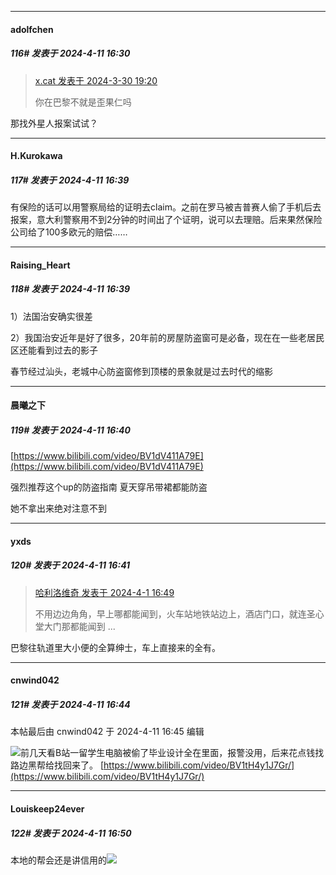 ﻿
*****

####  adolfchen  
##### 116#       发表于 2024-4-11 16:30

<blockquote><a href="httphttps://bbs.saraba1st.com/2b/forum.php?mod=redirect&amp;goto=findpost&amp;pid=64430327&amp;ptid=2177846" target="_blank">x.cat 发表于 2024-3-30 19:20</a>

你在巴黎不就是歪果仁吗</blockquote>
那找外星人报案试试？


*****

####  H.Kurokawa  
##### 117#       发表于 2024-4-11 16:39

有保险的话可以用警察局给的证明去claim。之前在罗马被吉普赛人偷了手机后去报案，意大利警察用不到2分钟的时间出了个证明，说可以去理赔。后来果然保险公司给了100多欧元的赔偿……

*****

####  Raising_Heart  
##### 118#       发表于 2024-4-11 16:39

1）法国治安确实很差

2）我国治安近年是好了很多，20年前的房屋防盗窗可是必备，现在在一些老居民区还能看到过去的影子

春节经过汕头，老城中心防盗窗修到顶楼的景象就是过去时代的缩影

*****

####  晨曦之下  
##### 119#       发表于 2024-4-11 16:40

[https://www.bilibili.com/video/BV1dV411A79E](https://www.bilibili.com/video/BV1dV411A79E)

强烈推荐这个up的防盗指南 夏天穿吊带裙都能防盗 

她不拿出来绝对注意不到

*****

####  yxds  
##### 120#       发表于 2024-4-11 16:41

<blockquote><a href="httphttps://bbs.saraba1st.com/2b/forum.php?mod=redirect&amp;goto=findpost&amp;pid=64449188&amp;ptid=2177846" target="_blank">哈利洛维奇 发表于 2024-4-1 16:49</a>

不用边边角角，早上哪都能闻到，火车站地铁站边上，酒店门口，就连圣心堂大门那都能闻到 ...</blockquote>
巴黎往轨道里大小便的全算绅士，车上直接来的全有。


*****

####  cnwind042  
##### 121#       发表于 2024-4-11 16:44

 本帖最后由 cnwind042 于 2024-4-11 16:45 编辑 

<img src="https://static.saraba1st.com/image/smiley/face2017/067.png" referrerpolicy="no-referrer">前几天看B站一留学生电脑被偷了毕业设计全在里面，报警没用，后来花点钱找路边黑帮给找回来了。
[https://www.bilibili.com/video/BV1tH4y1J7Gr/](https://www.bilibili.com/video/BV1tH4y1J7Gr/)


*****

####  Louiskeep24ever  
##### 122#       发表于 2024-4-11 16:50

本地的帮会还是讲信用的<img src="https://static.saraba1st.com/image/smiley/face2017/067.png" referrerpolicy="no-referrer">

